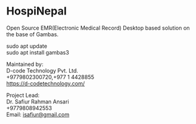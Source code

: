 # HospiNepal
 Open Source EMR(Electronic Medical Record) Desktop based solution on the base of Gambas.
 
sudo apt update<br>
sudo apt install gambas3

Maintained by:<br>
D-code Technology Pvt. Ltd.<br>
+9779802300720,+977 1 4428855<br>
https://d-codetechnology.com/

Project Lead:<br>
Dr. Safiur Rahman Ansari<br>
+9779808942553<br>
Email: isafiur@gmail.com
